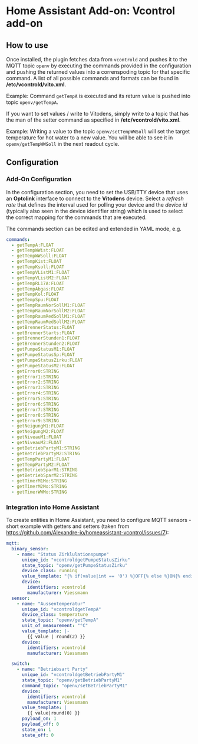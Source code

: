 # Home Assistant Add-on: Vcontrol add-on

## How to use
Once installed, the plugin fetches data from `vcontrold` and pushes it to the MQTT topic `openv` by executing the commands provided in the configuration and pushing the returned values into a correnspoding topic for that specific command. A list of all possible commands and formats can be found in **/etc/vcontrold/vito.xml**.

Example: Command `getTempA` is executed and its return value is pushed into topic `openv/getTempA`.

If you want to set values / write to Vitodens, simply write to a topic that has the man of the setter command as specified in **/etc/vcontrold/vito.xml**.

Example: Writing a value to the topic `openv/setTempWWSoll` will set the target temperature for hot water to a new value. You will be able to see it in `opemv/getTempWWSoll` in the next readout cycle.

## Configuration

### Add-On Configuration
In the configuration section, you need to set the USB/TTY device that uses an **Optolink** interface to connect to the **Vitodens** device. Select a _refresh rate_ that defines the interval used for polling your device and the _device id_ (typically also seen in the device identifier string) which is used to select the correct mapping for the commands that are executed.

The commands section can be edited and extended in YAML mode, e.g.
```yaml
commands:
  - getTempA:FLOAT
  - getTempWWist:FLOAT
  - getTempWWsoll:FLOAT
  - getTempKist:FLOAT
  - getTempKsoll:FLOAT
  - getTempVListM1:FLOAT
  - getTempVListM2:FLOAT
  - getTempRL17A:FLOAT
  - getTempAbgas:FLOAT
  - getTempKol:FLOAT
  - getTempSpu:FLOAT
  - getTempRaumNorSollM1:FLOAT
  - getTempRaumNorSollM2:FLOAT
  - getTempRaumRedSollM1:FLOAT
  - getTempRaumRedSollM2:FLOAT
  - getBrennerStatus:FLOAT
  - getBrennerStarts:FLOAT
  - getBrennerStunden1:FLOAT
  - getBrennerStunden2:FLOAT
  - getPumpeStatusM1:FLOAT
  - getPumpeStatusSp:FLOAT
  - getPumpeStatusZirku:FLOAT
  - getPumpeStatusM2:FLOAT
  - getError0:STRING
  - getError1:STRING
  - getError2:STRING
  - getError3:STRING
  - getError4:STRING
  - getError5:STRING
  - getError6:STRING
  - getError7:STRING
  - getError8:STRING
  - getError9:STRING
  - getNeigungM1:FLOAT
  - getNeigungM2:FLOAT
  - getNiveauM1:FLOAT
  - getNiveauM2:FLOAT
  - getBetriebPartyM1:STRING
  - getBetriebPartyM2:STRING
  - getTempPartyM1:FLOAT
  - getTempPartyM2:FLOAT
  - getBetriebSparM1:STRING
  - getBetriebSparM2:STRING
  - getTimerM1Mo:STRING
  - getTimerM2Mo:STRING
  - getTimerWWMo:STRING
```

### Integration into Home Assistant
To create entities in Home Assistant, you need to configure MQTT sensors - short example with getters and setters (taken from https://github.com/Alexandre-io/homeassistant-vcontrol/issues/7):
```yaml
mqtt:
  binary_sensor:
    - name: "Status Zirklulationspumpe"
      unique_id: "vcontroldgetPumpeStatusZirku"
      state_topic: "openv/getPumpeStatusZirku"
      device_class: running
      value_template: "{% if(value|int == '0') %}OFF{% else %}ON{% endif %}"
      device:
        identifiers: vcontrold
        manufacturer: Viessmann
  sensor:
    - name: "Aussentemperatur"
      unique_id: "vcontroldgetTempA"
      device_class: temperature
      state_topic: "openv/getTempA"
      unit_of_measurement: "°C"
      value_template: |-
        {{ value | round(2) }}
      device:
        identifiers: vcontrold
        manufacturer: Viessmann

  switch:
    - name: "Betriebsart Party"
      unique_id: "vcontroldgetBetriebPartyM1"
      state_topic: "openv/getBetriebPartyM1"
      command_topic: "openv/setBetriebPartyM1"
      device:
        identifiers: vcontrold
        manufacturer: Viessmann
      value_template: | 
        {{ value|round(0) }}
      payload_on: 1
      payload_off: 0
      state_on: 1
      state_off: 0
```
